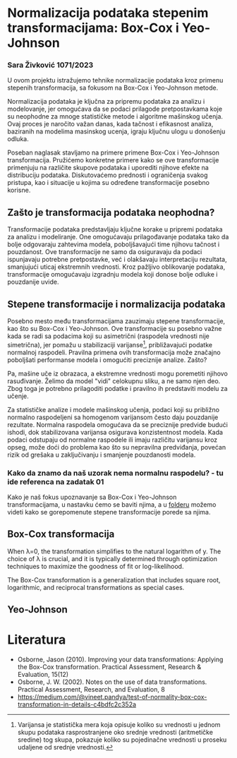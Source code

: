 # Normalizacija podataka stepenim transformacijama: Box-Cox  i Yeo-Johnson 

### Sara Živković 1071/2023

U ovom projektu istražujemo tehnike normalizacije podataka kroz primenu stepenih transformacija, sa fokusom na Box-Cox i Yeo-Johnson metode. 

Normalizacija podataka je ključna za pripremu podataka za analizu i modelovanje, jer omogućava da se podaci prilagode pretpostavkama koje su neophodne za mnoge statističke metode i algoritme mašinskog učenja. Ovaj proces je naročito važan danas, kada tačnost i efikasnost analiza, baziranih na modelima masinskog ucenja, igraju ključnu ulogu u donošenju odluka.

Poseban naglasak stavljamo na primere primene Box-Cox i Yeo-Johnson transformacija. Pružićemo konkretne primere kako se ove transformacije primenjuju na različite skupove podataka i uporediti njihove efekte na distribuciju podataka. Diskutovaćemo prednosti i ograničenja svakog pristupa, kao i situacije u kojima su određene transformacije posebno korisne.

## Zašto je transformacija podataka neophodna?
Transformacije podataka predstavljaju ključne korake u pripremi podataka za analizu i modeliranje. One omogućavaju prilagođavanje podataka tako da bolje odgovaraju zahtevima modela, poboljšavajući time njihovu tačnost i pouzdanost. Ove transformacije ne samo da osiguravaju da podaci ispunjavaju potrebne pretpostavke, već i olakšavaju interpretaciju rezultata, smanjujući uticaj ekstremnih vrednosti. Kroz pažljivo oblikovanje podataka, transformacije omogućavaju izgradnju modela koji donose bolje odluke i pouzdanije uvide.


## Stepene transformacije i normalizacija podataka
Posebno mesto među transformacijama zauzimaju stepene transformacije, kao što su Box-Cox i Yeo-Johnson. Ove transformacije su posebno važne kada se radi sa podacima koji su asimetrični (raspodela vrednosti nije simetrična), jer pomažu u stabilizaciji varijanse[^1], približavajući podatke normalnoj raspodeli. Pravilna primena ovih transformacija može značajno poboljšati performanse modela i omogućiti preciznije analize. Zašto?  

Pa, mašine uče iz obrazaca, a ekstremne vrednosti mogu poremetiti njihovo rasuđivanje. Želimo da model "vidi" celokupnu sliku, a ne samo njen deo. Zbog toga je potrebno prilagoditi podatke i pravilno ih predstaviti modelu za učenje.


Za statističke analize i modele mašinskog učenja, podaci koji su približno normalno raspodeljeni sa homogenom varijansom često daju pouzdanije rezultate. Normalna raspodela omogućava da se preciznije predvide budući ishodi, dok stabilizovana varijansa osigurava konzistentnost modela. Kada podaci odstupaju od normalne raspodele ili imaju različitu varijansu kroz opseg, može doći do problema kao što su nepravilna predviđanja, povećan rizik od grešaka u zaključivanju i smanjenje pouzdanosti modela. 

[^1]: Varijansa je statistička mera koja opisuje koliko su vrednosti u jednom skupu podataka rasprostranjene oko srednje vrednosti (aritmetičke sredine) tog skupa, pokazuje koliko su pojedinačne vrednosti u proseku udaljene od srednje vrednosti.

### Kako da znamo da naš uzorak nema normalnu raspodelu? - tu ide referenca na zadatak 01

Kako je naš fokus upoznavanje sa Box-Cox i Yeo-Johnson  transformacijama, u nastavku ćemo se baviti njima, a u [folderu](./02_data_transformations/) možemo videti kako se gorepomenute stepene transformacije porede sa njima.

## Box-Cox transformacija
When λ=0, the transformation simplifies to the natural logarithm of y. The choice of λ is crucial, and it is typically determined through optimization techniques to maximize the goodness of fit or log-likelihood.

The Box-Cox transformation is a generalization that includes square root, logarithmic, and reciprocal transformations as special cases.
## Yeo-Johnson


# Literatura
- Osborne, Jason (2010). Improving your data transformations: Applying the Box-Cox transformation. Practical
Assessment, Research & Evaluation, 15(12)
- Osborne, J. W. (2002). Notes on the use of data transformations. Practical Assessment, Research, and Evaluation, 8
- https://medium.com/@vineet.pandya/test-of-normality-box-cox-transformation-in-details-c4bdfc2c352a